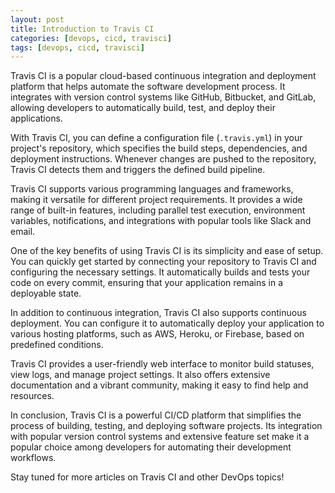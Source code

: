 ```yaml
---
layout: post
title: Introduction to Travis CI
categories: [devops, cicd, travisci]
tags: [devops, cicd, travisci]
---
```


Travis CI is a popular cloud-based continuous integration and deployment platform that helps automate the software development process. It integrates with version control systems like GitHub, Bitbucket, and GitLab, allowing developers to automatically build, test, and deploy their applications.

With Travis CI, you can define a configuration file (`.travis.yml`) in your project's repository, which specifies the build steps, dependencies, and deployment instructions. Whenever changes are pushed to the repository, Travis CI detects them and triggers the defined build pipeline.

Travis CI supports various programming languages and frameworks, making it versatile for different project requirements. It provides a wide range of built-in features, including parallel test execution, environment variables, notifications, and integrations with popular tools like Slack and email.

One of the key benefits of using Travis CI is its simplicity and ease of setup. You can quickly get started by connecting your repository to Travis CI and configuring the necessary settings. It automatically builds and tests your code on every commit, ensuring that your application remains in a deployable state.

In addition to continuous integration, Travis CI also supports continuous deployment. You can configure it to automatically deploy your application to various hosting platforms, such as AWS, Heroku, or Firebase, based on predefined conditions.

Travis CI provides a user-friendly web interface to monitor build statuses, view logs, and manage project settings. It also offers extensive documentation and a vibrant community, making it easy to find help and resources.

In conclusion, Travis CI is a powerful CI/CD platform that simplifies the process of building, testing, and deploying software projects. Its integration with popular version control systems and extensive feature set make it a popular choice among developers for automating their development workflows.

Stay tuned for more articles on Travis CI and other DevOps topics!